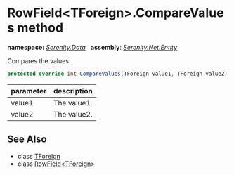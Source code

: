 # RowField&lt;TForeign&gt;.CompareValues method
**namespace:** *[Serenity.Data](../../README.md#serenity.data-namespace)*   **assembly**: *[Serenity.Net.Entity](../../README.md)*

Compares the values.

```csharp
protected override int CompareValues(TForeign value1, TForeign value2)
```

| parameter | description |
| --- | --- |
| value1 | The value1. |
| value2 | The value2. |

## See Also

* class [TForeign](../Serenity.Net.Entity/../RowField-1.TForeign.md)
* class [RowField&lt;TForeign&gt;](../RowField-1.md)